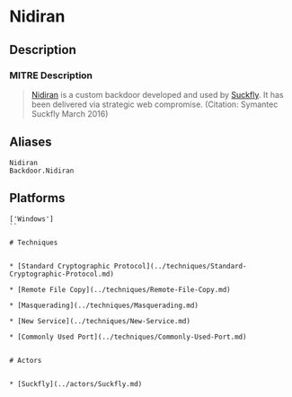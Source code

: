
# Nidiran

## Description

### MITRE Description

> [Nidiran](https://attack.mitre.org/software/S0118) is a custom backdoor developed and used by [Suckfly](https://attack.mitre.org/groups/G0039). It has been delivered via strategic web compromise. (Citation: Symantec Suckfly March 2016)

## Aliases

```
Nidiran
Backdoor.Nidiran
```

## Platforms

```
['Windows']
``

# Techniques


* [Standard Cryptographic Protocol](../techniques/Standard-Cryptographic-Protocol.md)

* [Remote File Copy](../techniques/Remote-File-Copy.md)
    
* [Masquerading](../techniques/Masquerading.md)
    
* [New Service](../techniques/New-Service.md)
    
* [Commonly Used Port](../techniques/Commonly-Used-Port.md)
    

# Actors


* [Suckfly](../actors/Suckfly.md)

